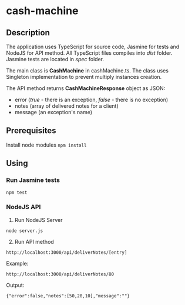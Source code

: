 # cash-machine

## Description

The application uses TypeScript for source code, Jasmine for tests and NodeJS for API method. All TypeScript files compiles into _dist_ folder. Jasmine tests are located in _spec_ folder.

The main class is **CashMachine** in cashMachine.ts. The class uses Singleton implementation to prevent multiply instances creation.

The API method returns **CashMachineResponse** object as JSON:
- error (_true_ - there is an exception, _false_ - there is no exception)
- notes (array of delivered notes for a client)
- message (an exception's name)

## Prerequisites
Install node modules `npm install`

## Using
### Run Jasmine tests
`npm test`
### NodeJS API
1. Run NodeJS Server
```
node server.js
```
2. Run API method
```
http://localhost:3000/api/deliverNotes/[entry]
```
Example:
```
http://localhost:3000/api/deliverNotes/80
```
Output:
```
{"error":false,"notes":[50,20,10],"message":""}
```
